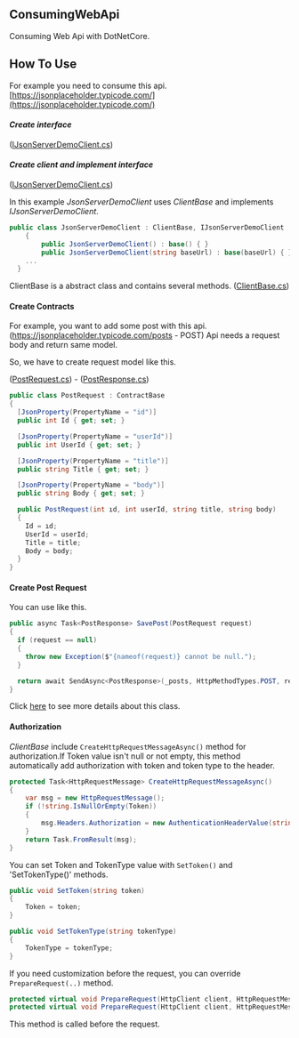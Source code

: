 ## ConsumingWebApi
Consuming Web Api with DotNetCore.

## How To Use

For example you need to consume this api. [https://jsonplaceholder.typicode.com/](https://jsonplaceholder.typicode.com/)

#### ***Create interface***
([IJsonServerDemoClient.cs](./ClientDemo.Application/JsonServerClient/Abstract/IJsonServerDemoClient.cs))
#### ***Create client and implement interface***
([IJsonServerDemoClient.cs](./ClientDemo.Application/JsonServerClient/Concrete/JsonServerDemoClient.cs))

In this example *JsonServerDemoClient* uses *ClientBase* and implements *IJsonServerDemoClient*. 
```csharp
public class JsonServerDemoClient : ClientBase, IJsonServerDemoClient
	{
		public JsonServerDemoClient() : base() { }
		public JsonServerDemoClient(string baseUrl) : base(baseUrl) { }
    ...
  }
```

ClientBase is a abstract class and contains several methods.
([ClientBase.cs](./ClientDemo.Core/Web/Client/ClientBase.cs))

#### Create Contracts

For example, you want to add some post with this api.(https://jsonplaceholder.typicode.com/posts - POST)
Api needs a request body and return same model. 

So, we have to create request model like this.

([PostRequest.cs](./ClientDemo.Application/JsonServerClient/Contracts/Request/PostRequest.cs)) - 
([PostResponse.cs](./ClientDemo.Application/JsonServerClient/Contracts/Response/PostResponse.cs))

```csharp
public class PostRequest : ContractBase
{
  [JsonProperty(PropertyName = "id")]
  public int Id { get; set; }

  [JsonProperty(PropertyName = "userId")]
  public int UserId { get; set; }

  [JsonProperty(PropertyName = "title")]
  public string Title { get; set; }

  [JsonProperty(PropertyName = "body")]
  public string Body { get; set; }

  public PostRequest(int ıd, int userId, string title, string body)
  {
    Id = ıd;
    UserId = userId;
    Title = title;
    Body = body;
  }
}
```

#### Create Post Request

You can use like this.

```csharp
public async Task<PostResponse> SavePost(PostRequest request)
{
  if (request == null)
  {
    throw new Exception($"{nameof(request)} cannot be null.");
  }

  return await SendAsync<PostResponse>(_posts, HttpMethodTypes.POST, request);
}
```

Click [here](./ClientDemo.Application/JsonServerClient/Concrete/JsonServerDemoClient.cs) to see more details about this class.

#### Authorization

*ClientBase* include `CreateHttpRequestMessageAsync()` method for authorization.If Token value isn't null or not empty, this method automatically add authorization with token and token type to the header.

```csharp
protected Task<HttpRequestMessage> CreateHttpRequestMessageAsync()
{
	var msg = new HttpRequestMessage();
	if (!string.IsNullOrEmpty(Token))
	{
		msg.Headers.Authorization = new AuthenticationHeaderValue(string.IsNullOrEmpty(TokenType) ? "Bearer" : TokenType, Token);
	}
	return Task.FromResult(msg);
}
```
You can set Token and TokenType value with `SetToken()` and 'SetTokenType()' methods.
```csharp
public void SetToken(string token)
{
	Token = token;
}

public void SetTokenType(string tokenType)
{
	TokenType = tokenType;
}

```

If you need customization before the request, you can override `PrepareRequest(..)` method.

```csharp
protected virtual void PrepareRequest(HttpClient client, HttpRequestMessage request, string url) { }
protected virtual void PrepareRequest(HttpClient client, HttpRequestMessage request, StringBuilder urlBuilder) { }
```

This method is called before the request.

